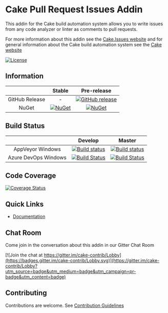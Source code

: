 # Cake Pull Request Issues Addin

This addin for the Cake build automation system allows you to write issues from any code analyzer or linter as comments to pull requests.

For more information about this addin see the [Cake.Issues website](https://cake-contrib.github.io/Cake.Issues.Website)
and for general information about the Cake build automation system see the [Cake website](http://cakebuild.net)

[![License](http://img.shields.io/:license-mit-blue.svg)](https://github.com/cake-contrib/Cake.Issues.PullRequests/blob/develop/LICENSE)

## Information

| | Stable | Pre-release |
|:--:|:--:|:--:|
|GitHub Release|-|[![GitHub release](https://img.shields.io/github/release/cake-contrib/Cake.Issues.PullRequests.svg)](https://github.com/cake-contrib/Cake.Issues.PullRequests/releases/latest)|
|NuGet|[![NuGet](https://img.shields.io/nuget/v/Cake.Issues.PullRequests.svg)](https://www.nuget.org/packages/Cake.Issues.PullRequests)|[![NuGet](https://img.shields.io/nuget/vpre/Cake.Issues.PullRequests.svg)](https://www.nuget.org/packages/Cake.Issues.PullRequests)|

## Build Status

| | Develop | Master |
|:--:|:--:|:--:|
|AppVeyor Windows|[![Build status](https://ci.appveyor.com/api/projects/status/w2gfo8792r6bxfia/branch/develop?svg=true)](https://ci.appveyor.com/project/cakecontrib/cake-issues-pullrequests/branch/develop)|[![Build status](https://ci.appveyor.com/api/projects/status/w2gfo8792r6bxfia/branch/master?svg=true)](https://ci.appveyor.com/project/cakecontrib/cake-issues-pullrequests/branch/master)|
|Azure DevOps Windows|[![Build Status](https://dev.azure.com/cake-contrib/Cake.Issues.PullRequests/_apis/build/status/cake-contrib.Cake.Issues.PullRequests?branchName=develop&jobName=Windows)](https://dev.azure.com/cake-contrib/Cake.Issues.PullRequests/_build/latest?definitionId=7&branchName=develop)|[![Build Status](https://dev.azure.com/cake-contrib/Cake.Issues.PullRequests/_apis/build/status/cake-contrib.Cake.Issues.PullRequests?branchName=master&jobName=Windows)](https://dev.azure.com/cake-contrib/Cake.Issues.PullRequests/_build/latest?definitionId=7&branchName=master)|

## Code Coverage

[![Coverage Status](https://coveralls.io/repos/github/cake-contrib/Cake.Issues.PullRequests/badge.svg?branch=develop)](https://coveralls.io/github/cake-contrib/Cake.Issues.PullRequests?branch=develop)

## Quick Links

- [Documentation](https://cake-contrib.github.io/Cake.Issues.Website)

## Chat Room

Come join in the conversation about this addin in our Gitter Chat Room

[![Join the chat at https://gitter.im/cake-contrib/Lobby](https://badges.gitter.im/cake-contrib/Lobby.svg)](https://gitter.im/cake-contrib/Lobby?utm_source=badge&utm_medium=badge&utm_campaign=pr-badge&utm_content=badge)

## Contributing

Contributions are welcome. See [Contribution Guidelines](CONTRIBUTING.md)